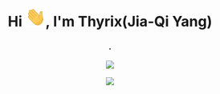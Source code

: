 <h1 align="center">Hi <img src="https://raw.githubusercontent.com/ABSphreak/ABSphreak/master/gifs/Hi.gif" width="40px" />, I'm Thyrix(Jia-Qi Yang)</h1>
<h3 align="center">.</h3>

<p align="center">
<img align="center" src='https://github-readme-stats.vercel.app/api?username=ThyrixYang&show_icons=true' width="500">
</p>
<p align="center">
<img align="center" src='https://github-readme-stats.vercel.app/api/wakatime?username=thyrix' width="500">
</p>
<!--
<img align="right" src="https://wakatime.com/share/@thyrix/d633e93c-c31c-4ff6-818b-6fc9d8b77baf.svg" width="250">
<img align="right" src="https://wakatime.com/share/@thyrix/d97d0dfb-8cd6-44ff-b90c-90a16f37cae3.svg" width="250">
-->
